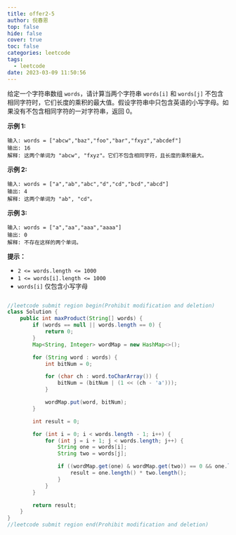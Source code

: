 ```yaml
---
title: offer2-5
author: 倪春恩
top: false
hide: false
cover: true
toc: false
categories: leetcode
tags:
  - leetcode
date: 2023-03-09 11:50:56
---
```


给定一个字符串数组 `words`，请计算当两个字符串 `words[i]` 和 `words[j]` 不包含相同字符时，它们长度的乘积的最大值。假设字符串中只包含英语的小写字母。如果没有不包含相同字符的一对字符串，返回 0。



**示例 1:**

```
输入: words = ["abcw","baz","foo","bar","fxyz","abcdef"]
输出: 16 
解释: 这两个单词为 "abcw", "fxyz"。它们不包含相同字符，且长度的乘积最大。
```

**示例 2:**

```
输入: words = ["a","ab","abc","d","cd","bcd","abcd"]
输出: 4 
解释: 这两个单词为 "ab", "cd"。
```

**示例 3:**

```
输入: words = ["a","aa","aaa","aaaa"]
输出: 0 
解释: 不存在这样的两个单词。
```



**提示：**

- `2 <= words.length <= 1000`
- `1 <= words[i].length <= 1000`
- `words[i]` 仅包含小写字母

```java

//leetcode submit region begin(Prohibit modification and deletion)
class Solution {
    public int maxProduct(String[] words) {
        if (words == null || words.length == 0) {
            return 0;
        }
        Map<String, Integer> wordMap = new HashMap<>();

        for (String word : words) {
            int bitNum = 0;

            for (char ch : word.toCharArray()) {
                bitNum = (bitNum | (1 << (ch - 'a')));
            }

            wordMap.put(word, bitNum);
        }

        int result = 0;

        for (int i = 0; i < words.length - 1; i++) {
            for (int j = i + 1; j < words.length; j++) {
                String one = words[i];
                String two = words[j];

                if ((wordMap.get(one) & wordMap.get(two)) == 0 && one.length() * two.length() > result) {
                    result = one.length() * two.length();
                }
            }
        }

        return result;
    }
}
//leetcode submit region end(Prohibit modification and deletion)
```
